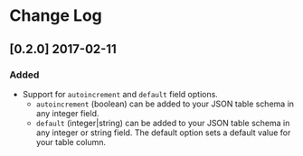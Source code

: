 # Change Log

## [0.2.0] 2017-02-11
### Added
 - Support for `autoincrement` and `default` field options.
   - `autoincrement` (boolean) can be added to your JSON table schema in any integer field.
   - `default` (integer|string) can be added to your JSON table schema in any integer or string field. The default option sets a default value for your table column.